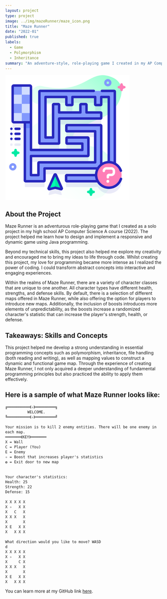 ```yaml
---
layout: project
type: project
image: ../img/mazeRunner/maze_icon.png
title: "Maze Runner"
date: "2022-01"
published: true
labels:
  - Game
  - Polymorphism
  - Inheritance
summary: "An adventure-style, role-playing game I created in my AP Computer Science A class."
---
```

<div class="text-center p-4">
<img class="img-fluid" src="../img/mazeRunner/maze_icon.png" width="400" alt="image">
</div>

## About the Project
Maze Runner is an adventurous role-playing game that I created as a solo project in my high school AP Computer Science 
A course (2022). The project helped me learn how to design and implement a responsive and dynamic game using Java 
programming. 

Beyond my technical skills, this project also helped me explore my creativity and encouraged me to bring my ideas 
to life through code. Whilst creating this project, my love for programming became more intense as I realized the 
power of coding. I could transform abstract concepts into interactive and engaging experiences.

Within the realms of Maze Runner, there are a variety of character classes that are unique to one another. All
character types have different health, strengths, and defense skills. By default, there is a selection of different 
maps offered in Maze Runner, while also offering the option for players to introduce new maps. Additionally, the 
inclusion of boosts introduces more elements of unpredictability, as the boosts increase a randomized character's statistic 
that can increase the player's strength, health, or defense.  


## Takeaways: Skills and Concepts
This project helped me develop a strong understanding in essential programming concepts such as polymorphism, inheritance,
file handling (both reading and writing), as well as mapping values to construct a dynamic and functional game map.
Through the experience of creating Maze Runner, I not only acquired a deeper understanding of fundamental programming
principles but also practiced the ability to apply them effectively. 

## Here is a sample of what Maze Runner looks like:
```
╔══════════《✧》═════════╗
          WELCOME.		 
╚══════════《✧》═════════╝

Your mission is to kill 2 enemy entities. There will be one enemy in each map.
═══════《KEY》═══════
X = Wall
C = Player (You)
E = Enemy
✧ = Boost that increases player's statistics
✿ = Exit door to new map


Your character's statistics:
Health: 25
Strength: 22
Defense: 15

X X X X X
X ✧   X X
X   C   X
X X X   X
X       X
X E   X X
X   X X X

What direction would you like to move? WASD
d
X X X X X
X ✧   X X
X     C X
X X X   X
X       X
X E   X X
X   X X X
```




You can learn more at my GitHub link [here](https://github.com/salina-t/Maze-Runner).
